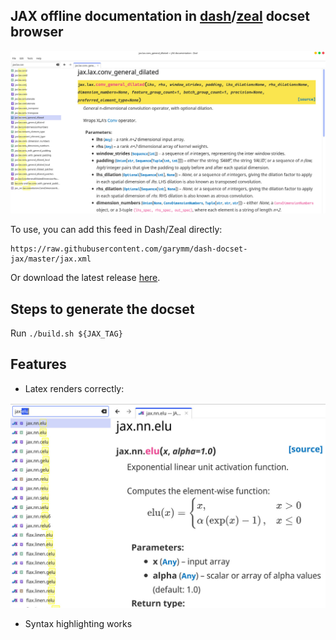 ## JAX offline documentation in [dash](https://kapeli.com/dash)/[zeal](https://github.com/zealdocs/zeal) docset browser

![screenshot](/screenshot.jpg)

To use, you can add this feed in Dash/Zeal directly:
```
https://raw.githubusercontent.com/garymm/dash-docset-jax/master/jax.xml
```
Or download the latest release [here](https://github.com/garymm/dash-docset-jax/releases).


## Steps to generate the docset

Run `./build.sh ${JAX_TAG}`

## Features

* Latex renders correctly:

![math](/math.jpg)

* Syntax highlighting works
